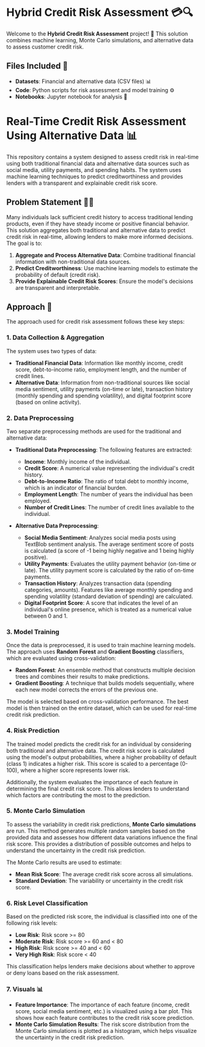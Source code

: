 # Hybrid Credit Risk Assessment 💳🔍

Welcome to the **Hybrid Credit Risk Assessment** project! 🚀 This solution combines machine learning, Monte Carlo simulations, and alternative data to assess customer credit risk. 

## Files Included 📂
- **Datasets**: Financial and alternative data (CSV files) 📊
- **Code**: Python scripts for risk assessment and model training ⚙️
- **Notebooks**: Jupyter notebook for analysis 📓
# Real-Time Credit Risk Assessment Using Alternative Data 📊

This repository contains a system designed to assess credit risk in real-time using both traditional financial data and alternative data sources such as social media, utility payments, and spending habits. The system uses machine learning techniques to predict creditworthiness and provides lenders with a transparent and explainable credit risk score.

## Problem Statement 🧑‍💼

Many individuals lack sufficient credit history to access traditional lending products, even if they have steady income or positive financial behavior. This solution aggregates both traditional and alternative data to predict credit risk in real-time, allowing lenders to make more informed decisions. The goal is to:

1. **Aggregate and Process Alternative Data**: Combine traditional financial information with non-traditional data sources.
2. **Predict Creditworthiness**: Use machine learning models to estimate the probability of default (credit risk).
3. **Provide Explainable Credit Risk Scores**: Ensure the model's decisions are transparent and interpretable.

## Approach 📌

The approach used for credit risk assessment follows these key steps:

### 1. **Data Collection & Aggregation**
The system uses two types of data:
- **Traditional Financial Data**: Information like monthly income, credit score, debt-to-income ratio, employment length, and the number of credit lines.
- **Alternative Data**: Information from non-traditional sources like social media sentiment, utility payments (on-time or late), transaction history (monthly spending and spending volatility), and digital footprint score (based on online activity).

### 2. **Data Preprocessing**
Two separate preprocessing methods are used for the traditional and alternative data:

- **Traditional Data Preprocessing**: The following features are extracted:
  - **Income**: Monthly income of the individual.
  - **Credit Score**: A numerical value representing the individual's credit history.
  - **Debt-to-Income Ratio**: The ratio of total debt to monthly income, which is an indicator of financial burden.
  - **Employment Length**: The number of years the individual has been employed.
  - **Number of Credit Lines**: The number of credit lines available to the individual.

- **Alternative Data Preprocessing**:
  - **Social Media Sentiment**: Analyzes social media posts using TextBlob sentiment analysis. The average sentiment score of posts is calculated (a score of -1 being highly negative and 1 being highly positive).
  - **Utility Payments**: Evaluates the utility payment behavior (on-time or late). The utility payment score is calculated by the ratio of on-time payments.
  - **Transaction History**: Analyzes transaction data (spending categories, amounts). Features like average monthly spending and spending volatility (standard deviation of spending) are calculated.
  - **Digital Footprint Score**: A score that indicates the level of an individual's online presence, which is treated as a numerical value between 0 and 1.

### 3. **Model Training**
Once the data is preprocessed, it is used to train machine learning models. The approach uses **Random Forest** and **Gradient Boosting** classifiers, which are evaluated using cross-validation:
- **Random Forest**: An ensemble method that constructs multiple decision trees and combines their results to make predictions.
- **Gradient Boosting**: A technique that builds models sequentially, where each new model corrects the errors of the previous one.

The model is selected based on cross-validation performance. The best model is then trained on the entire dataset, which can be used for real-time credit risk prediction.

### 4. **Risk Prediction**
The trained model predicts the credit risk for an individual by considering both traditional and alternative data. The credit risk score is calculated using the model's output probabilities, where a higher probability of default (class 1) indicates a higher risk. This score is scaled to a percentage (0-100), where a higher score represents lower risk.

Additionally, the system evaluates the importance of each feature in determining the final credit risk score. This allows lenders to understand which factors are contributing the most to the prediction.

### 5. **Monte Carlo Simulation**
To assess the variability in credit risk predictions, **Monte Carlo simulations** are run. This method generates multiple random samples based on the provided data and assesses how different data variations influence the final risk score. This provides a distribution of possible outcomes and helps to understand the uncertainty in the credit risk prediction.

The Monte Carlo results are used to estimate:
- **Mean Risk Score**: The average credit risk score across all simulations.
- **Standard Deviation**: The variability or uncertainty in the credit risk score.

### 6. **Risk Level Classification**
Based on the predicted risk score, the individual is classified into one of the following risk levels:
- **Low Risk**: Risk score >= 80
- **Moderate Risk**: Risk score >= 60 and < 80
- **High Risk**: Risk score >= 40 and < 60
- **Very High Risk**: Risk score < 40

This classification helps lenders make decisions about whether to approve or deny loans based on the risk assessment.

### 7. Visuals 📊
- **Feature Importance**: The importance of each feature (income, credit score, social media sentiment, etc.) is visualized using a bar plot. This shows how each feature contributes to the credit risk score prediction.
- **Monte Carlo Simulation Results**: The risk score distribution from the Monte Carlo simulations is plotted as a histogram, which helps visualize the uncertainty in the credit risk prediction.






